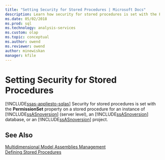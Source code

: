 ```yaml
---
title: "Setting Security for Stored Procedures | Microsoft Docs"
description: Learn how security for stored procedures is set with the PermissionSet property on a stored procedure.
ms.date: 05/02/2018
ms.prod: sql
ms.technology: analysis-services
ms.custom: olap
ms.topic: conceptual
ms.author: owend
ms.reviewer: owend
author: minewiskan
manager: kfile
---
```

# Setting Security for Stored Procedures
[!INCLUDE[ssas-appliesto-sqlas](../includes/ssas-appliesto-sqlas.md)]
  Security for stored procedures is set with the **PermissionSet** property on a stored procedure for an instance of [!INCLUDE[ssASnoversion](../includes/ssasnoversion-md.md)] (server level), an [!INCLUDE[ssASnoversion](../includes/ssasnoversion-md.md)] database, or an [!INCLUDE[ssASnoversion](../includes/ssasnoversion-md.md)] project.  
  
## See Also  
 [Multidimensional Model Assemblies Management](../../analysis-services/multidimensional-models/multidimensional-model-assemblies-management.md)   
 [Defining Stored Procedures](../../analysis-services/multidimensional-models-extending-olap-stored-procedures/defining-stored-procedures.md)  
  
  
